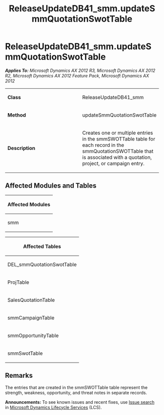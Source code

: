 ﻿---
title: ReleaseUpdateDB41_smm.updateSmmQuotationSwotTable
TOCTitle: ReleaseUpdateDB41_smm.updateSmmQuotationSwotTable
ms:assetid: 6542d91a-15ec-ba63-b0e8-239c99b1a588
ms:mtpsurl: https://msdn.microsoft.com/en-us/library/JJ719211(v=AX.60)
ms:contentKeyID: 49708750
ms.date: 05/18/2015
mtps_version: v=AX.60
---

# ReleaseUpdateDB41\_smm.updateSmmQuotationSwotTable 


_**Applies To:** Microsoft Dynamics AX 2012 R3, Microsoft Dynamics AX 2012 R2, Microsoft Dynamics AX 2012 Feature Pack, Microsoft Dynamics AX 2012_

<table>
<colgroup>
<col style="width: 50%" />
<col style="width: 50%" />
</colgroup>
<tbody>
<tr class="odd">
<td><p><strong>Class</strong></p></td>
<td><p>ReleaseUpdateDB41_smm</p></td>
</tr>
<tr class="even">
<td><p><strong>Method</strong></p></td>
<td><p>updateSmmQuotationSwotTable</p></td>
</tr>
<tr class="odd">
<td><p><strong>Description</strong></p></td>
<td><p>Creates one or multiple entries in the smmSWOTTable table for each record in the smmQuotationSWOTTable that is associated with a quotation, project, or campaign entry.</p></td>
</tr>
</tbody>
</table>


## Affected Modules and Tables

<table>
<colgroup>
<col style="width: 100%" />
</colgroup>
<thead>
<tr class="header">
<th><p>Affected Modules</p></th>
</tr>
</thead>
<tbody>
<tr class="odd">
<td><p>smm</p></td>
</tr>
</tbody>
</table>


<table>
<colgroup>
<col style="width: 100%" />
</colgroup>
<thead>
<tr class="header">
<th><p>Affected Tables</p></th>
</tr>
</thead>
<tbody>
<tr class="odd">
<td><p>DEL_smmQuotationSwotTable</p></td>
</tr>
<tr class="even">
<td><p>ProjTable</p></td>
</tr>
<tr class="odd">
<td><p>SalesQuotationTable</p></td>
</tr>
<tr class="even">
<td><p>smmCampaignTable</p></td>
</tr>
<tr class="odd">
<td><p>smmOpportunityTable</p></td>
</tr>
<tr class="even">
<td><p>smmSwotTable</p></td>
</tr>
</tbody>
</table>


## Remarks

The entries that are created in the smmSWOTTable table represent the strength, weakness, opportunity, and threat notes in separate records.

  
**Announcements:** To see known issues and recent fixes, use [Issue search](http://go.microsoft.com/fwlink/?linkid=389258) in [Microsoft Dynamics Lifecycle Services](http://go.microsoft.com/fwlink/?linkid=306505) (LCS).

